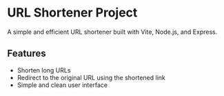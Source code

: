# URL Shortener Project

A simple and efficient URL shortener built with Vite, Node.js, and Express.

## Features

- Shorten long URLs
- Redirect to the original URL using the shortened link
- Simple and clean user interface
